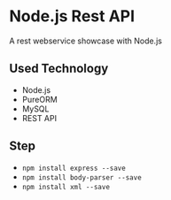 # Node.js Rest API
A rest webservice showcase with Node.js

## Used Technology
- Node.js
- PureORM
- MySQL
- REST API

## Step
- `npm install express --save`
- `npm install body-parser --save`
- `npm install xml --save`
